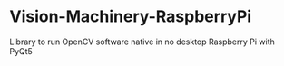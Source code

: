 # Vision-Machinery-RaspberryPi
 Library to run OpenCV software native in no desktop Raspberry Pi with PyQt5
